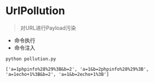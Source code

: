 # UrlPollution

> 对URL进行Payload污染
* 命令执行
* 命令注入
```
python pollution.py
```

```
['a=1phpinfo%28%29%3B&b=2', 'a=1&b=2phpinfo%28%29%3B', 'a=1echo+1%3B&b=2', 'a=1&b=2echo+1%3B']
```
